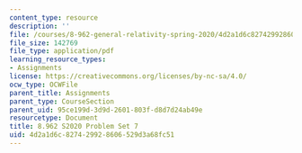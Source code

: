 ```yaml
---
content_type: resource
description: ''
file: /courses/8-962-general-relativity-spring-2020/4d2a1d6c827429928606529d3a68fc51_MIT8_962S20_pset07.pdf
file_size: 142769
file_type: application/pdf
learning_resource_types:
- Assignments
license: https://creativecommons.org/licenses/by-nc-sa/4.0/
ocw_type: OCWFile
parent_title: Assignments
parent_type: CourseSection
parent_uid: 95ce199d-3d9d-2601-803f-d8d7d24ab49e
resourcetype: Document
title: 8.962 S2020 Problem Set 7
uid: 4d2a1d6c-8274-2992-8606-529d3a68fc51
---
```

